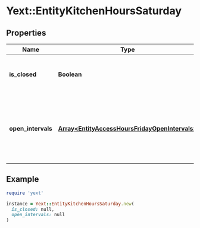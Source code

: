 # Yext::EntityKitchenHoursSaturday

## Properties

| Name | Type | Description | Notes |
| ---- | ---- | ----------- | ----- |
| **is_closed** | **Boolean** | Indicates if the kitchen hours are \&quot;closed\&quot; on Saturday.  Filtering Type: &#x60;boolean&#x60; | [optional] |
| **open_intervals** | [**Array&lt;EntityAccessHoursFridayOpenIntervals&gt;**](EntityAccessHoursFridayOpenIntervals.md) | Contains the time intervals for which the Entity&#39;s kitchen is open on Saturday. Note that if isClosed is set to true, \&quot;openIntervals\&quot; cannot be provided in an update.  Filtering Type: &#x60;list of object&#x60; | [optional] |

## Example

```ruby
require 'yext'

instance = Yext::EntityKitchenHoursSaturday.new(
  is_closed: null,
  open_intervals: null
)
```

